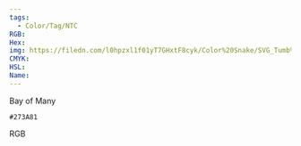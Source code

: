 ```yaml
---
tags:
  - Color/Tag/NTC
RGB:
Hex:
img: https://filedn.com/l0hpzxl1f01yT7GHxtF8cyk/Color%20Snake/SVG_Tumb%20Mass%20No%20Name/273A81.svg
CMYK:
HSL:
Name:
---
```

Bay of Many
```palette
#273A81
```
RGB
